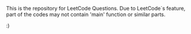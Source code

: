 This is the repository for LeetCode Questions.
Due to LeetCode`s feature, part of the codes may not contain 'main' function or similar parts.

:)
